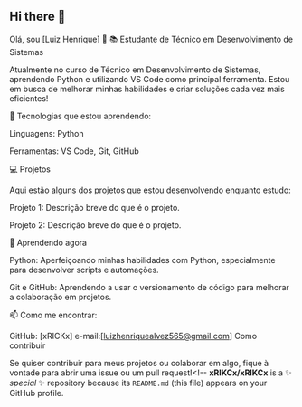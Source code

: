 ## Hi there 👋

Olá, sou [Luiz Henrique] 👋
📚 Estudante de Técnico em Desenvolvimento de Sistemas

Atualmente no curso de Técnico em Desenvolvimento de Sistemas, aprendendo Python e utilizando VS Code como principal ferramenta. Estou em busca de melhorar minhas habilidades e criar soluções cada vez mais eficientes!

🔧 Tecnologias que estou aprendendo:

Linguagens: Python

Ferramentas: VS Code, Git, GitHub


💻 Projetos

Aqui estão alguns dos projetos que estou desenvolvendo enquanto estudo:

Projeto 1: Descrição breve do que é o projeto.

Projeto 2: Descrição breve do que é o projeto.

🌱 Aprendendo agora

Python: Aperfeiçoando minhas habilidades com Python, especialmente para desenvolver scripts e automações.

Git e GitHub: Aprendendo a usar o versionamento de código para melhorar a colaboração em projetos.

📫 Como me encontrar:

GitHub: [xRICKx]
e-mail:[luizhenriquealvez565@gmail.com]
Como contribuir

Se quiser contribuir para meus projetos ou colaborar em algo, fique à vontade para abrir uma issue ou um pull request!<!--
**xRIKCx/xRIKCx** is a ✨ _special_ ✨ repository because its `README.md` (this file) appears on your GitHub profile.


